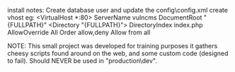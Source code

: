 install notes:
Create database user and update the config\config.xml
create vhost eg: 
<VirtualHost *:80>
    ServerName vulncms
    DocumentRoot "{FULLPATH}"
    <Directory "{FULLPATH}">
        DirectoryIndex index.php
        AllowOverride All
        Order allow,deny
        Allow from all
    </Directory>
</VirtualHost>

NOTE:
This small project was developed for training purposes
it gathers cheesy scripts found around on the web,
and some custom code (designed to fail).
Should NEVER be used in "production\dev".
 

  

